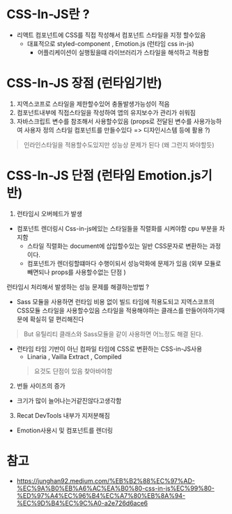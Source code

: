 # CSS-In-JS란 ?
- 리액트 컴포넌트에 CSS를 직접 작성해서 컴포넌트 스타일을 지정 할수있음
  - 대표적으로 styled-component , Emotion.js (런타임 css in-js)
    - 어플리케이션이 실행됬을떄 라이브러리가 스타일을 해석하고 적용함


# CSS-In-JS 장점 (런타임기반)
1. 지역스코프로 스타일을 제한할수있어 충돌발생가능성이 적음 
2. 컴포넌트내부에 직접스타일을 작성하여 앱의 유지보수가 관리가 쉬워짐
3. 자바스크립트 변수를 참조해서 사용할수있음 (props로 전달된 변수를 사용가능하여 사용자 정의 스타일 컴포넌트를 만들수있다 => 디자인시스템 등에 활용 ?)
> 인라인스타일을 적용할수도있지만 성능상 문제가 된다 (왜 그런지 봐야할듯)

# CSS-In-JS 단점 (런타임 Emotion.js기반)
1. 런타임시 오버헤드가 발생
  - 컴포넌트 렌더링시 Css-in-js에있는 스타일들을 직렬화를 시켜야함 cpu 부분을 차지함 
    - 스타일 직렬화는 document에 삽입할수있는 일반 CSS문자로 변환하는 과정이다.
    - 컴포넌트가 렌더링할떄마다 수행이되서 성능악화에 문제가 있음 (외부 모듈로 빼면되나 props를 사용할수없는 단점 )

런타임시 처리해서 발생하는 성능 문제를 해결하는방법 ? 
- Sass 모듈을 사용하면 런타임 비용 없이 빌드 타임에 적용도되고 지역스코프의 CSS모듈 스타일을 사용할수있음
스타일을 적용해야하는 클래스를 만들어야하기때문에 확실히 덜 편리해진다
> But 유틸리티 클래스와 Sass모듈을 같이 사용하면 어느정도 해결 된다.

- 런타임 타임 기반이 아닌 컴파일 타임에 CSS로 변환하는 CSS-in-JS사용
  - Linaria , Vailla Extract , Compiled
  > 요것도 단점이 있음 찾아바야함 


2. 번들 사이즈의 증가
  - 크기가 많이 늘어나는거같진않다고생각함
3. Recat DevTools 내부가 지저분해짐
  - Emotion사용시 <EmotionCssPropInternal> 및 <Insertion> 컴포넌트를 렌더링











# 참고
- https://junghan92.medium.com/%EB%B2%88%EC%97%AD-%EC%9A%B0%EB%A6%AC%EA%B0%80-css-in-js%EC%99%80-%ED%97%A4%EC%96%B4%EC%A7%80%EB%8A%94-%EC%9D%B4%EC%9C%A0-a2e726d6ace6